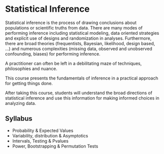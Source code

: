 # Statistical Inference

Statistical inference is the process of drawing conclusions about populations or scientific truths from data. There are many modes of performing inference including statistical modeling, data oriented strategies and explicit use of designs and randomization in analyses. Furthermore, there are broad theories (frequentists, Bayesian, likelihood, design based, …) and numerous complexities (missing data, observed and unobserved confounding, biases) for performing inference. 

A practitioner can often be left in a debilitating maze of techniques, philosophies and nuance. 

This course presents the fundamentals of inference in a practical approach for getting things done. 

After taking this course, students will understand the broad directions of statistical inference and use this information for making informed choices in analyzing data.

## Syllabus

* Probability & Expected Values
* Variability, distribution & Asymptotics
* Intervals, Testing & Pvalues
* Power, Bootstrapping & Permutation Tests